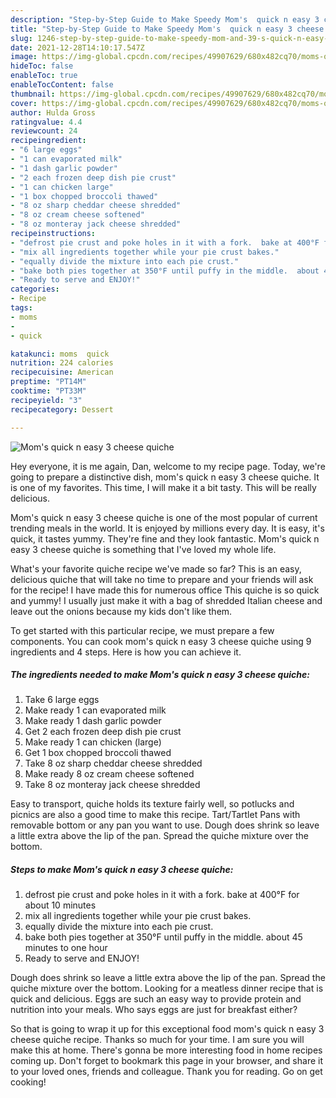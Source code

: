```yaml
---
description: "Step-by-Step Guide to Make Speedy Mom's  quick n easy 3 cheese quiche"
title: "Step-by-Step Guide to Make Speedy Mom's  quick n easy 3 cheese quiche"
slug: 1246-step-by-step-guide-to-make-speedy-mom-and-39-s-quick-n-easy-3-cheese-quiche
date: 2021-12-28T14:10:17.547Z
image: https://img-global.cpcdn.com/recipes/49907629/680x482cq70/moms-quick-n-easy-3-cheese-quiche-recipe-main-photo.jpg
hideToc: false
enableToc: true
enableTocContent: false
thumbnail: https://img-global.cpcdn.com/recipes/49907629/680x482cq70/moms-quick-n-easy-3-cheese-quiche-recipe-main-photo.jpg
cover: https://img-global.cpcdn.com/recipes/49907629/680x482cq70/moms-quick-n-easy-3-cheese-quiche-recipe-main-photo.jpg
author: Hulda Gross
ratingvalue: 4.4
reviewcount: 24
recipeingredient:
- "6 large eggs"
- "1 can evaporated milk"
- "1 dash garlic powder"
- "2 each frozen deep dish pie crust"
- "1 can chicken large"
- "1 box chopped broccoli thawed"
- "8 oz sharp cheddar cheese shredded"
- "8 oz cream cheese softened"
- "8 oz monteray jack cheese shredded"
recipeinstructions:
- "defrost pie crust and poke holes in it with a fork.  bake at 400°F for about 10 minutes"
- "mix all ingredients together while your pie crust bakes."
- "equally divide the mixture into each pie crust."
- "bake both pies together at 350°F until puffy in the middle.  about 45 minutes to one hour"
- "Ready to serve and ENJOY!"
categories:
- Recipe
tags:
- moms
- 
- quick

katakunci: moms  quick 
nutrition: 224 calories
recipecuisine: American
preptime: "PT14M"
cooktime: "PT33M"
recipeyield: "3"
recipecategory: Dessert

---
```



![Mom&#39;s  quick n easy 3 cheese quiche](https://img-global.cpcdn.com/recipes/49907629/680x482cq70/moms-quick-n-easy-3-cheese-quiche-recipe-main-photo.jpg)

Hey everyone, it is me again, Dan, welcome to my recipe page. Today, we're going to prepare a distinctive dish, mom&#39;s  quick n easy 3 cheese quiche. It is one of my favorites. This time, I will make it a bit tasty. This will be really delicious.

Mom&#39;s  quick n easy 3 cheese quiche is one of the most popular of current trending meals in the world. It is enjoyed by millions every day. It is easy, it's quick, it tastes yummy. They're fine and they look fantastic. Mom&#39;s  quick n easy 3 cheese quiche is something that I've loved my whole life.

What&#39;s your favorite quiche recipe we&#39;ve made so far? This is an easy, delicious quiche that will take no time to prepare and your friends will ask for the recipe! I have made this for numerous office This quiche is so quick and yummy! I usually just make it with a bag of shredded Italian cheese and leave out the onions because my kids don&#39;t like them.


To get started with this particular recipe, we must prepare a few components. You can cook mom&#39;s  quick n easy 3 cheese quiche using 9 ingredients and 4 steps. Here is how you can achieve it.

<!--inarticleads1-->

##### The ingredients needed to make Mom&#39;s  quick n easy 3 cheese quiche:

1. Take 6 large eggs
1. Make ready 1 can evaporated milk
1. Make ready 1 dash garlic powder
1. Get 2 each frozen deep dish pie crust
1. Make ready 1 can chicken (large)
1. Get 1 box chopped broccoli thawed
1. Take 8 oz sharp cheddar cheese shredded
1. Make ready 8 oz cream cheese softened
1. Take 8 oz monteray jack cheese shredded


Easy to transport, quiche holds its texture fairly well, so potlucks and picnics are also a good time to make this recipe. Tart/Tartlet Pans with removable bottom or any pan you want to use. Dough does shrink so leave a little extra above the lip of the pan. Spread the quiche mixture over the bottom. 

<!--inarticleads2-->

##### Steps to make Mom&#39;s  quick n easy 3 cheese quiche:

1. defrost pie crust and poke holes in it with a fork.  bake at 400°F for about 10 minutes
1. mix all ingredients together while your pie crust bakes.
1. equally divide the mixture into each pie crust.
1. bake both pies together at 350°F until puffy in the middle.  about 45 minutes to one hour
1. Ready to serve and ENJOY!

Dough does shrink so leave a little extra above the lip of the pan. Spread the quiche mixture over the bottom. Looking for a meatless dinner recipe that is quick and delicious. Eggs are such an easy way to provide protein and nutrition into your meals. Who says eggs are just for breakfast either? 

So that is going to wrap it up for this exceptional food mom&#39;s  quick n easy 3 cheese quiche recipe. Thanks so much for your time. I am sure you will make this at home. There's gonna be more interesting food in home recipes coming up. Don't forget to bookmark this page in your browser, and share it to your loved ones, friends and colleague. Thank you for reading. Go on get cooking!
